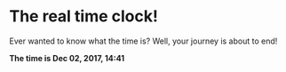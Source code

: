 # The real time clock!

Ever wanted to know what the time is? Well, your journey is about to end!

**The time is Dec 02, 2017, 14:41**
